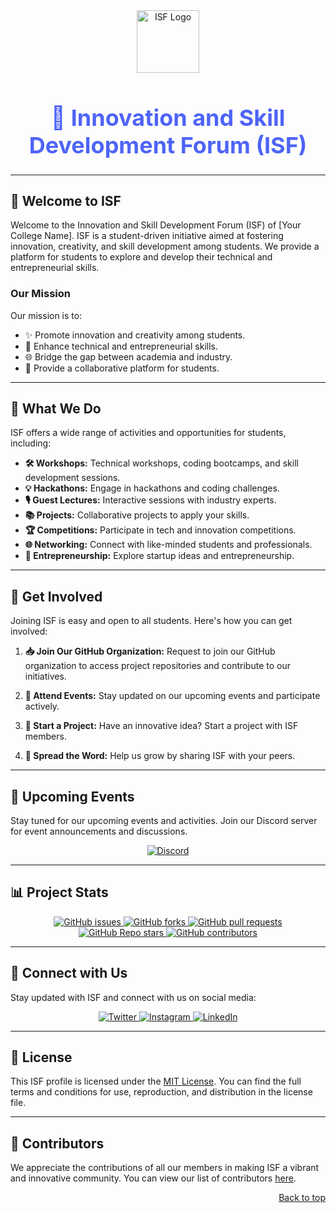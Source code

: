 <div align="center">
  <img src="https://universalcollegeofengineering.edu.in/wp-content/uploads/2019/07/IETE-logo.png" alt="ISF Logo" width="100" height="100" />
  <h1 style="font-weight: bold; font-size: 36px; color: #4e64f8;">🚀 Innovation and Skill Development Forum (ISF)</h1>
</div>

---

## 🌟 Welcome to ISF

Welcome to the Innovation and Skill Development Forum (ISF) of [Your College Name]. ISF is a student-driven initiative aimed at fostering innovation, creativity, and skill development among students. We provide a platform for students to explore and develop their technical and entrepreneurial skills.

### Our Mission

Our mission is to:

- ✨ Promote innovation and creativity among students.
- 🚀 Enhance technical and entrepreneurial skills.
- 🌐 Bridge the gap between academia and industry.
- 🤝 Provide a collaborative platform for students.

---

## 🚀 What We Do

ISF offers a wide range of activities and opportunities for students, including:

- **🛠️ Workshops:** Technical workshops, coding bootcamps, and skill development sessions.
- **💡 Hackathons:** Engage in hackathons and coding challenges.
- **🎙️ Guest Lectures:** Interactive sessions with industry experts.
- **📚 Projects:** Collaborative projects to apply your skills.
- **🏆 Competitions:** Participate in tech and innovation competitions.
- **🌐 Networking:** Connect with like-minded students and professionals.
- **🚀 Entrepreneurship:** Explore startup ideas and entrepreneurship.

---

## 🤝 Get Involved

Joining ISF is easy and open to all students. Here's how you can get involved:

1. **📥 Join Our GitHub Organization:** Request to join our GitHub organization to access project repositories and contribute to our initiatives.

2. **📅 Attend Events:** Stay updated on our upcoming events and participate actively.

3. **🚀 Start a Project:** Have an innovative idea? Start a project with ISF members.

4. **📣 Spread the Word:** Help us grow by sharing ISF with your peers.

---

## 📅 Upcoming Events

Stay tuned for our upcoming events and activities. Join our Discord server for event announcements and discussions.

<p align="center">
  <a href="https://discord.gg/jU89d2Ex" target="_blank">
    <img src="https://img.shields.io/badge/Join%20Us%20on%20Discord-%235865F2.svg?style=for-the-badge&logo=discord&logoColor=white" alt="Discord" />
  </a>
</p>

---

## 📊 Project Stats

<p align="center">
  <a href="https://github.com/ISF-DDU/isf-profile/issues" target="_blank">
    <img src="https://img.shields.io/github/issues/ISF-DDU/ISF-DDU?style=for-the-badge&color=success" alt="GitHub issues" />
  </a>
  <a href="https://github.com/ISF-DDU/isf-profile/network/members" target="_blank">
    <img src="https://img.shields.io/github/forks/ISF-DDU/ISF-DDU?style=for-the-badge&color=blue" alt="GitHub forks" />
  </a>
  <a href="https://github.com/ISF-DDU/isf-profile/pulls" target="_blank">
    <img src="https://img.shields.io/github/issues-pr/ISF-DDU/ISF-DDU?style=for-the-badge&color=orange" alt="GitHub pull requests" />
  </a>
  <a href="https://github.com/ISF-DDU/isf-profile/stargazers" target="_blank">
    <img src="https://img.shields.io/github/stars/ISF-DDU/ISF-DDU?style=for-the-badge&color=yellow" alt="GitHub Repo stars" />
  </a>
  <a href="https://github.com/ISF-DDU/isf-profile/graphs/contributors" target="_blank">
    <img src="https://img.shields.io/github/contributors/ISF-DDU/ISF-DDU?style=for-the-badge&color=brightgreen" alt="GitHub contributors" />
  </a>
</p>


---

## 🔗 Connect with Us

Stay updated with ISF and connect with us on social media:

<p align="center">
  <a href="https://twitter.com/your-college-isf" target="_blank">
    <img src="https://img.shields.io/badge/Follow%20Us%20on%20Twitter-%231DA1F2.svg?style=for-the-badge&logo=twitter&logoColor=white" alt="Twitter" />
  </a>
  <a href="https://www.instagram.com/your-college-isf" target="_blank">
    <img src="https://img.shields.io/badge/Follow%20Us%20on%20Instagram-%23E4405F.svg?style=for-the-badge&logo=instagram&logoColor=white" alt="Instagram" />
  </a>
  <a href="https://www.linkedin.com/in/your-college-isf" target="_blank">
    <img src="https://img.shields.io/badge/Connect%20with%20Us%20on%20LinkedIn-%230077B5.svg?style=for-the-badge&logo=linkedin&logoColor=white" alt="LinkedIn" />
  </a>
</p>

---

## 📜 License

This ISF profile is licensed under the [MIT License](https://opensource.org/licenses/MIT). You can find the full terms and conditions for use, reproduction, and distribution in the license file.

---

## 🙏 Contributors

We appreciate the contributions of all our members in making ISF a vibrant and innovative community. You can view our list of contributors [here](https://github.com/your-github-username/isf-profile/graphs/contributors).

<p align="right"><a href="#top">Back to top</a></p>

